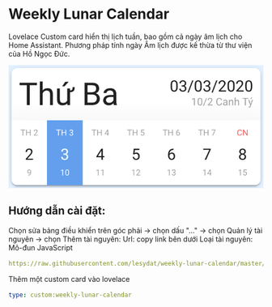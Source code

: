 # Weekly Lunar Calendar

Lovelace Custom card hiển thị lịch tuần, bao gồm cả ngày âm lịch cho Home Assistant. Phương pháp tính ngày Âm lịch được kế thừa từ thư viện của Hồ Ngọc Đức.

![Weekly-Lunar-Calendar](https://github.com/hoducnguyenhd/custom_components/blob/main/weekly-lunar-calendar/preview.png)

## Hướng dẫn cài đặt:

Chọn sửa bảng điều khiển trên góc phải -> chọn dấu "..." -> chọn Quản lý tài nguyên -> chọn Thêm tài nguyên:
Url: copy link bên dưới
Loại tài nguyên: Mô-đun JavaScript 
```yaml
https://raw.githubusercontent.com/lesydat/weekly-lunar-calendar/master/weekly-lunar-calendar.js
```
Thêm một custom card vào lovelace 
```yaml
type: custom:weekly-lunar-calendar
```
